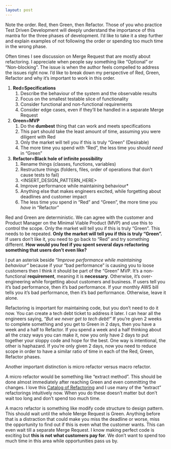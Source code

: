 ```yaml
---
layout: post
---
```


Note the order. Red, then Green, then Refactor. Those of you who practice Test Driven Development will deeply understand the importance of this mantra for the three phases of development. I’d like to take it a step further and explain examples of not following the order or spending too much time in the wrong phase.

Often times I see discussion on Merge Request that are mostly about refactoring. I appreciate when people say something like “Optional” or “Non-blocking”. The issue is when the author feels compelled to address the issues right now. I’d like to break down my perspective of Red, Green, Refactor and why it’s important to work in this order.

1. **Red=Specifications**
    1. Describe the behaviour of the system and the observable results
    2. Focus on the smallest testable slice of functionality
    3. Consider functional and non-functional requirements
    4. Consider edge cases, even if they’ll be handled in a separate Merge Request
2. **Green=MVP**
    1. Do the **dumbest** thing that can work and meets specifications
    2. This part should take the least amount of time, assuming you were diligent with Red
    3. Only the market will tell you if this is truly “Green” (Desirable)
    4. The more time you spend with “Red”, the less time you should *need* in “Green”
3. **Refactor=Black hole of infinite possibility**
    1. Rename things (classes, functions, variables)
    2. Restructure things (folders, files, order of operations that don’t cause tests to fail)
    3. <INSERT_DESIGN_PATTERN_HERE>
    4. Improve performance while maintaining behaviour*
    5. Anything else that makes engineers excited, while forgetting about deadlines and customer impact
    6. The less time you spend in “Red” and “Green”, the more time you *have* in “Refactor”

Red and Green are deterministic. We can agree with the customer and Product Manager on the Minimal Viable Product (MVP) and use this to control the scope. Only the market will tell you if this is truly “Green”. This needs to be repeated. **Only the market will tell you if this is truly “Green”.**  If users don’t like it, you need to go back to “Red” and try something different. **How would you feel if you spent several days refactoring something that users don’t even like?**

I put an asterisk beside *“Improve performance while maintaining behaviour”* because if your “bad performance” is causing you to loose customers then I think it should be part of the “Green” MVP. It’s a non-functional **requirement**, meaning it is **necessary**. Otherwise, it’s over-engineering while forgetting about customers and business. If users tell you it’s bad performance, then it’s bad performance. If your monthly AWS bill tells you it’s bad performance, then it’s bad performance. Otherwise, leave it alone.

Refactoring is important for maintaining code, but you don’t need to do it now. You can create a tech debt ticket to address it later. I can hear all the engineers saying, *“But we never get to tech debt!”* If you’re given 2 weeks to complete something and you get to Green in 2 days, then you have a week and a half to Refactor. If you spend a week and a half thinking about all the crazy ways you can make it, now you only have 2 days to put together your sloppy code and hope for the best. One way is intentional, the other is haphazard. If you’re only given 2 days, now you need to reduce scope in order to have a similar ratio of time in each of the Red, Green, Refactor phases.

Another important distinction is micro refactor versus macro refactor.

A micro refactor would be something like “extract method”. This should be done almost immediately after reaching Green and even committing the changes. I love this [Catalog of Refactoring](https://refactoring.guru/refactoring/catalog) and I use many of the “extract” refactorings intuitively now. When you do these doesn’t matter but don’t wait too long and don’t spend too much time.

A macro refactor is something like modify code structure to design pattern. This should wait until the whole Merge Request is Green. Anything before that is a distraction that could make you miss the deadline or worse, miss the opportunity to find out if this is even what the customer wants. This can even wait till a separate Merge Request. I know making perfect code is exciting but **this is not what customers pay for**. We don’t want to spend too much time in this area while opportunities pass us by.
